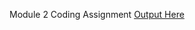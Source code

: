 Module 2 Coding Assignment
[Output Here](file:///C:/Users/ASUS/Desktop/module2-solution/index.html)
